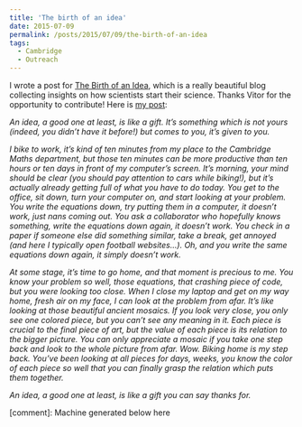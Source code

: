 ```yaml
---
title: 'The birth of an idea'
date: 2015-07-09
permalink: /posts/2015/07/09/the-birth-of-an-idea
tags:
  - Cambridge
  - Outreach
---
```


I wrote a post for [The Birth of an Idea](<https://birthofidea.tecnico.ulisboa.pt/>), which is a really beautiful blog collecting insights on how scientists start their science. Thanks Vitor for the opportunity to contribute! Here is [my post](<http://birthofidea.ist.utl.pt/#gerosa>): 

_An idea, a good one at least, is like a gift. It’s something which is not yours (indeed, you didn’t have it before!) but comes to you, it’s given to you._

_I bike to work, it’s kind of ten minutes from my place to the Cambridge Maths department, but those ten minutes can be more productive than ten hours or ten days in front of my computer’s screen. It’s morning, your mind should be clear (you should pay attention to cars while biking!), but it’s actually already getting full of what you have to do today. You get to the office, sit down, turn your computer on, and start looking at your problem. You write the equations down, try putting them in a computer, it doesn’t work, just nans coming out. You ask a collaborator who hopefully knows something, write the equations down again, it doesn’t work. You check in a paper if someone else did something similar, take a break, get annoyed (and here I typically open football websites…). Oh, and you write the same equations down again, it simply doesn’t work._

_At some stage, it’s time to go home, and that moment is precious to me. You know your problem so well, those equations, that crashing piece of code, but you were looking too close. When I close my laptop and get on my way home, fresh air on my face, I can look at the problem from afar. It’s like looking at those beautiful ancient mosaics. If you look very close, you only see one colored piece, but you can’t see any meaning in it. Each piece is crucial to the final piece of art, but the value of each piece is its relation to the bigger picture. You can only appreciate a mosaic if you take one step back and look to the whole picture from afar. Wow. Biking home is my step back. You’ve been looking at all pieces for days, weeks, you know the color of each piece so well that you can finally grasp the relation which puts them together._

_An idea, a good one at least, is like a gift you can say thanks for._

[comment]: Machine generated below here
